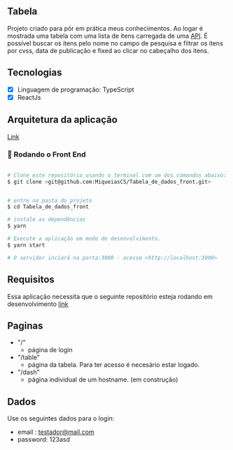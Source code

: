 ## Tabela

Projeto criado para pôr em prática meus conhecimentos. Ao logar é mostrada uma tabela com uma lista de itens carregada de uma [API](https://github.com/MiqueiasCS/tabela_de_dados_back). É possível buscar os itens pelo nome no campo de pesquisa e filtrar os itens por cvss, data de publicação e fixed ao clicar no cabeçalho dos itens.

## Tecnologias

- [x] Linguagem de programação: TypeScript
- [x] ReactJs

## Arquitetura da aplicação
[Link](https://drive.google.com/file/d/1UqiLDgUng8MN3o7697y6tdJLU9h-YsJk/view?usp=sharing)

### 🎲 Rodando o Front End

```bash

# Clone este repositório usando o terminal com um dos comandos abaixo:
$ git clone <git@github.com:MiqueiasCS/Tabela_de_dados_front.git>


# entre na pasta do projeto
$ cd Tabela_de_dados_front

# instale as dependências
$ yarn

# Execute a aplicação em modo de desenvolvimento.
$ yarn start

# O servidor inciará na porta:3000 - acesse <http://localhost:3000>

```

## Requisitos
Essa aplicação necessita que o seguinte repositório esteja rodando em desenvolvimento [link](https://github.com/MiqueiasCS/tabela_de_dados_back)

## Paginas

- "/"
  - página de login
- "/table"
  - página da tabela. Para ter acesso é necesário estar logado.
- "/dash"
  - página individual de um hostname. (em construção)

## Dados
Use os seguintes dados para o login:
- email : testador@mail.com
- password: 123asd
